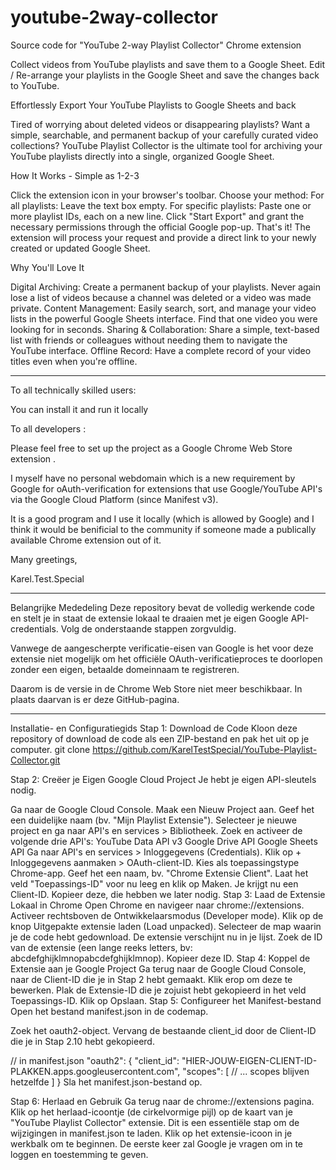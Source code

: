 # youtube-2way-collector
Source code for "YouTube 2-way Playlist Collector" Chrome extension

Collect videos from YouTube playlists and save them to a Google Sheet.
Edit / Re-arrange your playlists in the Google Sheet and save the changes back to YouTube.

Effortlessly Export Your YouTube Playlists to Google Sheets and back

Tired of worrying about deleted videos or disappearing playlists? Want a simple, searchable, and permanent backup of your carefully curated video collections? YouTube Playlist Collector is the ultimate tool for archiving your YouTube playlists directly into a single, organized Google Sheet.

How It Works - Simple as 1-2-3

Click the extension icon in your browser's toolbar.
Choose your method:
For all playlists: Leave the text box empty.
For specific playlists: Paste one or more playlist IDs, each on a new line.
Click "Start Export" and grant the necessary permissions through the official Google pop-up.
That's it! The extension will process your request and provide a direct link to your newly created or updated Google Sheet.

Why You'll Love It

Digital Archiving: Create a permanent backup of your playlists. Never again lose a list of videos because a channel was deleted or a video was made private.
Content Management: Easily search, sort, and manage your video lists in the powerful Google Sheets interface. Find that one video you were looking for in seconds.
Sharing & Collaboration: Share a simple, text-based list with friends or colleagues without needing them to navigate the YouTube interface.
Offline Record: Have a complete record of your video titles even when you're offline.

-----

To all technically skilled users:

You can install it and run it locally

To all developers :

Please feel free to set up the project as a Google Chrome Web Store extension .

I myself have no personal webdomain which is a new requirement by Google for oAuth-verification for extensions that use Google/YouTube API's via the Google Cloud Platform (since Manifest v3).

It is a good program and I use it locally (which is allowed by Google) and I think it would be benificial to the community if someone made a publically available Chrome extension out of it.

Many greetings,

Karel.Test.Special

-----

Belangrijke Mededeling
Deze repository bevat de volledig werkende code en stelt je in staat de extensie lokaal te draaien met je eigen Google API-credentials. Volg de onderstaande stappen zorgvuldig.

Vanwege de aangescherpte verificatie-eisen van Google is het voor deze extensie niet mogelijk om het officiële OAuth-verificatieproces te doorlopen zonder een eigen, betaalde domeinnaam te registreren.

Daarom is de versie in de Chrome Web Store niet meer beschikbaar. In plaats daarvan is er deze GitHub-pagina.

-----

Installatie- en Configuratiegids
Stap 1: Download de Code
Kloon deze repository of download de code als een ZIP-bestand en pak het uit op je computer. git clone https://github.com/KarelTestSpecial/YouTube-Playlist-Collector.git

Stap 2: Creëer je Eigen Google Cloud Project
Je hebt je eigen API-sleutels nodig.

Ga naar de Google Cloud Console.
Maak een Nieuw Project aan. Geef het een duidelijke naam (bv. "Mijn Playlist Extensie").
Selecteer je nieuwe project en ga naar API's en services > Bibliotheek.
Zoek en activeer de volgende drie API's:
YouTube Data API v3
Google Drive API
Google Sheets API
Ga naar API's en services > Inloggegevens (Credentials).
Klik op + Inloggegevens aanmaken > OAuth-client-ID.
Kies als toepassingstype Chrome-app.
Geef het een naam, bv. "Chrome Extensie Client".
Laat het veld "Toepassings-ID" voor nu leeg en klik op Maken.
Je krijgt nu een Client-ID. Kopieer deze, die hebben we later nodig.
Stap 3: Laad de Extensie Lokaal in Chrome
Open Chrome en navigeer naar chrome://extensions.
Activeer rechtsboven de Ontwikkelaarsmodus (Developer mode).
Klik op de knop Uitgepakte extensie laden (Load unpacked).
Selecteer de map waarin je de code hebt gedownload.
De extensie verschijnt nu in je lijst. Zoek de ID van de extensie (een lange reeks letters, bv: abcdefghijklmnopabcdefghijklmnop). Kopieer deze ID.
Stap 4: Koppel de Extensie aan je Google Project
Ga terug naar de Google Cloud Console, naar de Client-ID die je in Stap 2 hebt gemaakt. Klik erop om deze te bewerken.
Plak de Extensie-ID die je zojuist hebt gekopieerd in het veld Toepassings-ID.
Klik op Opslaan.
Stap 5: Configureer het Manifest-bestand
Open het bestand manifest.json in de codemap.

Zoek het oauth2-object. Vervang de bestaande client_id door de Client-ID die je in Stap 2.10 hebt gekopieerd.

// in manifest.json
"oauth2": {
    "client_id": "HIER-JOUW-EIGEN-CLIENT-ID-PLAKKEN.apps.googleusercontent.com",
    "scopes": [
      // ... scopes blijven hetzelfde
    ]
}
Sla het manifest.json-bestand op.

Stap 6: Herlaad en Gebruik
Ga terug naar de chrome://extensions pagina. Klik op het herlaad-icoontje (de cirkelvormige pijl) op de kaart van je "YouTube Playlist Collector" extensie. Dit is een essentiële stap om de wijzigingen in manifest.json te laden. Klik op het extensie-icoon in je werkbalk om te beginnen. De eerste keer zal Google je vragen om in te loggen en toestemming te geven.
